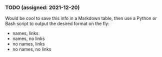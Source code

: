 ### TODO (assigned: 2021-12-20)
Would be cool to save this info in a Markdown table, then 
use a Python or Bash script to output the desired format 
on the fly:
* names, links
* names, no links
* no names, links
* no names, no links
